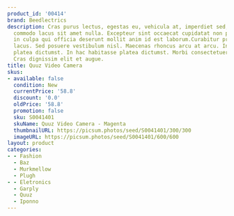 ```yaml
---
product_id: '00414'
brand: Beedlectrics
description: Cras purus lectus, egestas eu, vehicula at, imperdiet sed, nibh. Aliquam
  commodo lacus sit amet nulla. Excepteur sint occaecat cupidatat non proident, sunt
  in culpa qui officia deserunt mollit anim id est laborum.Curabitur pretium tincidunt
  lacus. Sed posuere vestibulum nisl. Maecenas rhoncus arcu at arcu. In hac habitasse
  platea dictumst. In hac habitasse platea dictumst. Morbi consectetuer luctus felis.
  Cras dignissim elit et augue.
title: Quuz Video Camera
skus:
- available: false
  condition: New
  currentPrice: '58.8'
  discount: '0.0'
  oldPrice: '58.8'
  promotion: false
  sku: S0041401
  skuName: Quuz Video Camera - Magenta
  thumbnailURL: https://picsum.photos/seed/S0041401/300/300
  imageURL: https://picsum.photos/seed/S0041401/600/600
layout: product
categories:
- - Fashion
  - Baz
  - Murkmellow
  - Plugh
- - Eletronics
  - Garply
  - Quuz
  - Iponno
---
```

